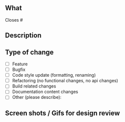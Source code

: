 ## What
Closes #

## Description
<!-- Please include a summary of the change and which issue is fixed. Please also include relevant motivation and context. List any dependencies that are required for this change. -->


## Type of change
<!-- Please delete options that are not relevant. -->

- [ ] Feature
- [ ] Bugfix
- [ ] Code style update (formatting, renaming)
- [ ] Refactoring (no functional changes, no api changes)
- [ ] Build related changes
- [ ] Documentation content changes
- [ ] Other (please describe):

## Screen shots / Gifs for design review


